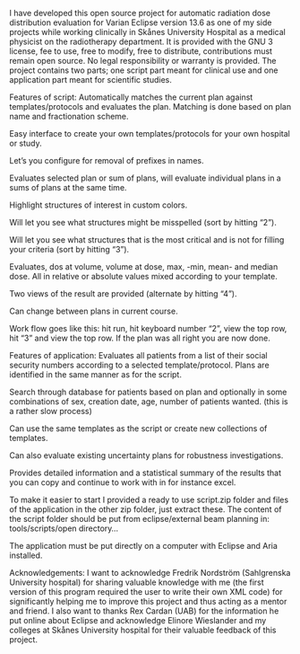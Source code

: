I have developed this open source project for automatic radiation dose distribution evaluation for Varian Eclipse version 13.6 as one 
of my side projects while working clinically in Skånes University Hospital as a medical physicist on the radiotherapy department.
It is provided with the GNU 3 license, fee to use, free to modify, free to distribute, contributions must remain open source. 
No legal responsibility or warranty is provided. The project contains two parts; one script part meant for clinical use and one 
application part meant for scientific studies. 

Features of script:
Automatically matches the current plan against templates/protocols and evaluates the plan. Matching is done based on plan name 
and fractionation scheme.

Easy interface to create your own templates/protocols for your own hospital or study.

Let’s you configure for removal of prefixes in names.

Evaluates selected plan or sum of plans, will evaluate individual plans in a sums of plans at the same time.

Highlight structures of interest in custom colors.

Will let you see what structures might be misspelled (sort by hitting “2”).

Will let you see what structures that is the most critical and is not for filling your criteria (sort by hitting “3”).

Evaluates, dos at volume, volume at dose, max, -min, mean- and median dose. All in relative or absolute values mixed according
to your template.

Two views of the result are provided (alternate by hitting “4”).

Can change between plans in current course.

Work flow goes like this: hit run, hit keyboard number “2”, view the top row, hit “3” and view the top row. If the plan was all
right you are now done. 

Features of application:
Evaluates all patients from a list of their social security numbers according to a selected template/protocol. Plans are 
identified in the same manner as for the script.

Search through database for patients based on plan and optionally in some combinations of sex, creation date, age, number of 
patients wanted. (this is a rather slow process)

Can use the same templates as the script or create new collections of templates. 

Can also evaluate existing uncertainty plans for robustness investigations.

Provides detailed information and a statistical summary of the results that you can copy and continue to work with in for instance excel.

To make it easier to start I provided a ready to use script.zip folder and files of the application in the other zip folder,
just extract these. The content of the script folder should be put from eclipse/external beam planning in: tools/scripts/open directory…

The application must be put directly on a computer with Eclipse and Aria installed. 

Acknowledgements:
I want to acknowledge Fredrik Nordström (Sahlgrenska University hospital) for sharing valuable knowledge with me 
(the first version of this program required the user to write their own XML code) for significantly helping me to improve this project 
and thus acting as a mentor and friend. I also want to thanks Rex Cardan (UAB) for the information he put online about Eclipse and
acknowledge Elinore Wieslander and my colleges at Skånes University hospital for their valuable feedback of this project.




